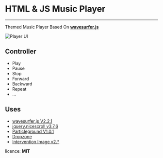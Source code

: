 # HTML & JS Music Player

-------------------------
Themed Music Player Based On **[wavesurfer.js](https://wavesurfer-js.org/)**


![Player UI](http://play.mmasomi.ir/cover/snapshot.jpg) 

## Controller
* Play
* Pause
* Stop
* Forward
* Backward
* Repeat
* ...
## Uses
  * [wavesurfer.js V2.2.1](https://wavesurfer-js.org/)
  * [jquery.nicescroll v3.7.6 ](https://nicescroll.areaaperta.com/)
  * [Particleground V1.0.1](https://jnicol.github.io/particleground/)
  * [Dropzone ](http://www.dropzonejs.com)
  * [Intervention Image v2.*](http://image.intervention.io/)

licence: **MIT**

